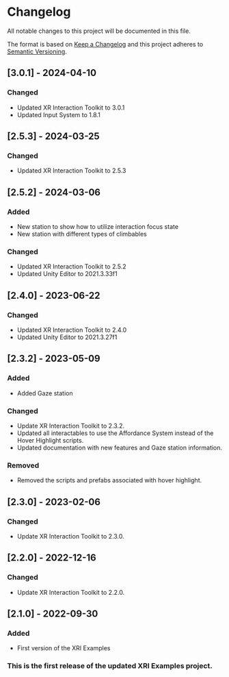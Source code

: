 # Changelog
All notable changes to this project will be documented in this file.

The format is based on [Keep a Changelog](http://keepachangelog.com/en/1.0.0/)
and this project adheres to [Semantic Versioning](http://semver.org/spec/v2.0.0.html).

<!-- Headers should be listed in this order: Added, Changed, Deprecated, Removed, Fixed, Security -->

## [3.0.1] - 2024-04-10

### Changed
- Updated XR Interaction Toolkit to 3.0.1
- Updated Input System to 1.8.1

## [2.5.3] - 2024-03-25

### Changed
 - Updated XR Interaction Toolkit to 2.5.3

## [2.5.2] - 2024-03-06

### Added
 - New station to show how to utilize interaction focus state
 - New station with different types of climbables

### Changed
 - Updated XR Interaction Toolkit to 2.5.2
 - Updated Unity Editor to 2021.3.33f1

## [2.4.0] - 2023-06-22

### Changed
 - Updated XR Interaction Toolkit to 2.4.0
 - Updated Unity Editor to 2021.3.27f1

## [2.3.2] - 2023-05-09
### Added
 - Added Gaze station

### Changed
 - Update XR Interaction Toolkit to 2.3.2.
 - Updated all interactables to use the Affordance System instead of the Hover Highlight scripts.
 - Updated documentation with new features and Gaze station information.

### Removed
- Removed the scripts and prefabs associated with hover highlight.

## [2.3.0] - 2023-02-06
### Changed
 - Update XR Interaction Toolkit to 2.3.0.

## [2.2.0] - 2022-12-16
### Changed
 - Update XR Interaction Toolkit to 2.2.0.

## [2.1.0] - 2022-09-30
### Added
 - First version of the XRI Examples

### This is the first release of the updated XRI Examples project.
